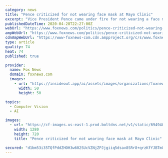 ```yaml
---
category: news
title: "Pence criticized for not wearing face mask at Mayo Clinic"
excerpt: "Vice President Pence came under fire for not wearing a face mask during his visit to the Mayo Clinic in Minnesota on Tuesday."
publishedDateTime: 2020-04-28T22:27:00Z
webUrl: "https://www.foxnews.com/politics/pence-criticized-not-wearing-face-mask-mayo-clinic"
ampWebUrl: "https://www.foxnews.com/politics/pence-criticized-not-wearing-face-mask-mayo-clinic.amp"
cdnAmpWebUrl: "https://www-foxnews-com.cdn.ampproject.org/c/s/www.foxnews.com/politics/pence-criticized-not-wearing-face-mask-mayo-clinic.amp"
type: article
quality: 74
heat: 74
published: true

provider:
  name: Fox News
  domain: foxnews.com
  images:
    - url: "https://insideout.app/ai/assets/images/organizations/foxnews.com-50x50.jpg"
      width: 50
      height: 50

topics:
  - Computer Vision
  - AI

images:
  - url: "https://cf-images.us-east-1.prod.boltdns.net/v1/static/694940094001/64516716-b4c3-47e2-bdcc-a4ff7685b5e3/3a487a03-26b2-4a59-b582-b040533a5ecc/1280x720/match/image.jpg"
    width: 1280
    height: 720
    title: "Pence criticized for not wearing face mask at Mayo Clinic"

secured: "d1bm53i35TQfPddZHOH3w602SUcVZNjZPJjgiiq5dsav8SRr8+qrzKfYJBTm89aBm7O6An2/Oft6SvfCsbozoh2j9DDqIG03xgaOgBnNFX3mV0FW8cilu//1Rb3nTqfXLq6VioEGtyXqY5sUI9GlDZz1IrmhdHKwGysn7/8+KrnmJUhZROrRaXsFIvbPJ6E48SOWd65pYAMiIASVFX+7fqgECD9fZ9KGuZEY7jDYCW0cZa/f5L/laP9X6wtKeuRodIDVDiXHAwtsyF93XruzuJtKMUZ0LVAYV056MuN5H4sGaVKXfzIrOYpJ7CYdJPdHEUnWemVE04uevYveDdylY6ySf3bHlaOD7rd6HsamWJ1K1re6dlbxJbeDBZR91ipBGL134JvlSJ8e+ire2F706XkN/oCGULdx2hnX4mVQyZv4Khj4T4UtlaZ92OIvOCyzyJzN6h+njyEc6LzcbD2WjFIBjN24PSTzzyope7ayh8E=;FWcHs7uFxTPosl1l2+8GVw=="
---
```


